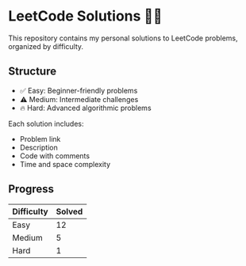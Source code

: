 # LeetCode Solutions 🧠📘

This repository contains my personal solutions to LeetCode problems, organized by difficulty.

## Structure
- ✅ Easy: Beginner-friendly problems
- ⚠️ Medium: Intermediate challenges
- 🔥 Hard: Advanced algorithmic problems

Each solution includes:
- Problem link
- Description
- Code with comments
- Time and space complexity

## Progress

| Difficulty | Solved |
|------------|--------|
| Easy       | 12     |
| Medium     | 5      |
| Hard       | 1      |
